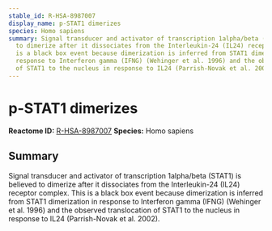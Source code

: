 ```yaml
---
stable_id: R-HSA-8987007
display_name: p-STAT1 dimerizes
species: Homo sapiens
summary: Signal transducer and activator of transcription 1alpha/beta (STAT1) is believed
  to dimerize after it dissociates from the Interleukin-24 (IL24) receptor complex.  This
  is a black box event because dimerization is inferred from STAT1 dimerization in
  response to Interferon gamma (IFNG) (Wehinger et al. 1996) and the observed translocation
  of STAT1 to the nucleus in response to IL24 (Parrish-Novak et al. 2002).
---
```


# p-STAT1 dimerizes
**Reactome ID:** [R-HSA-8987007](https://reactome.org/content/detail/R-HSA-8987007)
**Species:** Homo sapiens

## Summary

Signal transducer and activator of transcription 1alpha/beta (STAT1) is believed to dimerize after it dissociates from the Interleukin-24 (IL24) receptor complex.  This is a black box event because dimerization is inferred from STAT1 dimerization in response to Interferon gamma (IFNG) (Wehinger et al. 1996) and the observed translocation of STAT1 to the nucleus in response to IL24 (Parrish-Novak et al. 2002).
